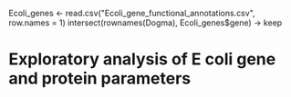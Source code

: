 Ecoli_genes  <- read.csv("Ecoli_gene_functional_annotations.csv", row.names = 1)
intersect(rownames(Dogma), Ecoli_genes$gene) -> keep


# Exploratory analysis of E coli gene and protein parameters

